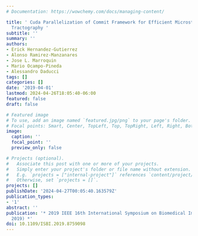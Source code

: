 ```yaml
---
# Documentation: https://wowchemy.com/docs/managing-content/

title: ' Cuda Parallelization of Commit Framework for Efficient Microstructure-Informed
  Tractography '
subtitle: ''
summary: ''
authors:
- Erick Hernandez-Gutierrez
- Alonso Ramirez-Manzanares
- Jose L. Marroquin
- Mario Ocampo-Pineda
- Alessandro Daducci
tags: []
categories: []
date: '2019-04-01'
lastmod: 2024-04-26T18:05:40-06:00
featured: false
draft: false

# Featured image
# To use, add an image named `featured.jpg/png` to your page's folder.
# Focal points: Smart, Center, TopLeft, Top, TopRight, Left, Right, BottomLeft, Bottom, BottomRight.
image:
  caption: ''
  focal_point: ''
  preview_only: false

# Projects (optional).
#   Associate this post with one or more of your projects.
#   Simply enter your project's folder or file name without extension.
#   E.g. `projects = ["internal-project"]` references `content/project/deep-learning/index.md`.
#   Otherwise, set `projects = []`.
projects: []
publishDate: '2024-04-27T00:05:40.163579Z'
publication_types:
- '1'
abstract: ''
publication: '* 2019 IEEE 16th International Symposium on Biomedical Imaging (ISBI
  2019) *'
doi: 10.1109/ISBI.2019.8759098
---
```

